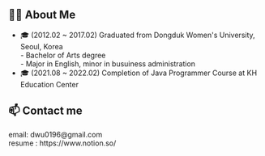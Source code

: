 <h2>👩🏻 About Me</h2>
<ul>
  <li>
    🎓 (2012.02 ~ 2017.02) Graduated from Dongduk Women's University, Seoul, Korea <br>
    - Bachelor of Arts degree <br>
    - Major in English, minor in busuiness administration
  </li>
  <li>
    🎓 (2021.08 ~ 2022.02) Completion of Java Programmer Course at KH Education Center
  </li>
</ul>

<h2>📫 Contact me</h2>
email: dwu0196@gmail.com <br>
resume : https://www.notion.so/






<!--
**OYeonJu/OyeonJu** is a ✨ _special_ ✨ repository because its `README.md` (this file) appears on your GitHub profile.

Here are some ideas to get you started:

- 🔭 I’m currently working on ...
- 🌱 I’m currently learning ...
- 👯 I’m looking to collaborate on ...
- 🤔 I’m looking for help with ...
- 💬 Ask me about ...
- 📫 How to reach me: ...
- 😄 Pronouns: ...
- ⚡ Fun fact: ...
-->

